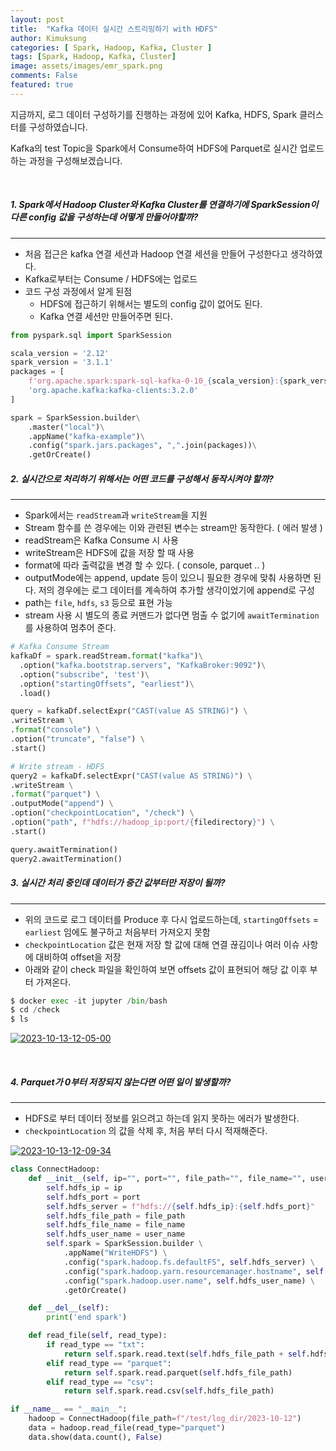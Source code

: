 ```yaml
---
layout: post
title:  "Kafka 데이터 실시간 스트리밍하기 with HDFS"
author: Kimuksung
categories: [ Spark, Hadoop, Kafka, Cluster ]
tags: [Spark, Hadoop, Kafka, Cluster]
image: assets/images/emr_spark.png
comments: False
featured: true
---
```


지금까지, 로그 데이터 구성하기를 진행하는 과정에 있어 Kafka, HDFS, Spark 클러스터를 구성하였습니다.

Kafka의 test Topic을 Spark에서 Consume하여 HDFS에 Parquet로 실시간 업로드하는 과정을 구성해보겠습니다.

<br>

##### 1. Spark에서 Hadoop Cluster와 Kafka Cluster를 연결하기에 SparkSession이 다른 config 값을 구성하는데 어떻게 만들어야할까?
---
- 처음 접근은 kafka 연결 세션과 Hadoop 연결 세션을 만들어 구성한다고 생각하였다.
- Kafka로부터는 Consume / HDFS에는 업로드
- 코드 구성 과정에서 알게 된점
    - HDFS에 접근하기 위해서는 별도의 config 값이 없어도 된다.
    - Kafka 연결 세션만 만들어주면 된다.

```python
from pyspark.sql import SparkSession

scala_version = '2.12'
spark_version = '3.1.1'
packages = [
    f'org.apache.spark:spark-sql-kafka-0-10_{scala_version}:{spark_version}',
    'org.apache.kafka:kafka-clients:3.2.0'
]

spark = SparkSession.builder\
    .master("local")\
    .appName("kafka-example")\
    .config("spark.jars.packages", ",".join(packages))\
    .getOrCreate()
```


##### 2. 실시간으로 처리하기 위해서는 어떤 코드를 구성해서 동작시켜야 할까?
---
- Spark에서는 `readStream`과 `writeStream`을 지원
- Stream 함수를 쓴 경우에는 이와 관련된 변수는 stream만 동작한다. ( 에러 발생 )
- readStream은 Kafka Consume 시 사용
- writeStream은 HDFS에 값을 저장 할 때 사용
- format에 따라 출력값을 변경 할 수 있다. ( console, parquet .. )
- outputMode에는 append, update 등이 있으니 필요한 경우에 맞춰 사용하면 된다. 저의 경우에는 로그 데이터를 계속하여 추가할 생각이었기에 append로 구성
- path는 `file`, `hdfs`, `s3` 등으로 표현 가능
- stream 사용 시 별도의 종료 커맨드가 없다면 멈출 수 없기에 `awaitTermination`를 사용하여 멈추어 준다.

```python
# Kafka Consume Stream
kafkaDf = spark.readStream.format("kafka")\
  .option("kafka.bootstrap.servers", "KafkaBroker:9092")\
  .option("subscribe", 'test')\
  .option("startingOffsets", "earliest")\
  .load()

query = kafkaDf.selectExpr("CAST(value AS STRING)") \
.writeStream \
.format("console") \
.option("truncate", "false") \
.start()

# Write stream - HDFS
query2 = kafkaDf.selectExpr("CAST(value AS STRING)") \
.writeStream \
.format("parquet") \
.outputMode("append") \
.option("checkpointLocation", "/check") \
.option("path", f"hdfs://hadoop_ip:port/{filedirectory}") \
.start()

query.awaitTermination()
query2.awaitTermination()
```


##### 3. 실시간 처리 중인데 데이터가 중간 값부터만 저장이 될까?
---
- 위의 코드로 로그 데이터를 Produce 후 다시 업로드하는데, `startingOffsets` = `earliest` 임에도 불구하고 처음부터 가져오지 못함
- `checkpointLocation` 값은 현재 저장 할 값에 대해 연결 끊김이나 여러 이슈 사항에 대비하여 offset을 저장
- 아래와 같이 check 파일을 확인하여 보면 offsets 값이 표현되어 해당 값 이후 부터 가져온다.

```python
$ docker exec -it jupyter /bin/bash
$ cd /check
$ ls
```

<a href="https://imgbb.com/"><img src="https://i.ibb.co/PDpdYKS/2023-10-13-12-05-00.png" alt="2023-10-13-12-05-00" border="0"></a>

<br>

##### 4. Parquet가 0부터 저장되지 않는다면 어떤 일이 발생할까?
---
- HDFS로 부터 데이터 정보를 읽으려고 하는데 읽지 못하는 에러가 발생한다.
- `checkpointLocation` 의 값을 삭제 후, 처음 부터 다시 적재해준다.

<a href="https://ibb.co/GJw8w8P"><img src="https://i.ibb.co/X4BKBKJ/2023-10-13-12-09-34.png" alt="2023-10-13-12-09-34" border="0"></a>

```python
class ConnectHadoop:
    def __init__(self, ip="", port="", file_path="", file_name="", user_name="kim"):
        self.hdfs_ip = ip
        self.hdfs_port = port
        self.hdfs_server = f"hdfs://{self.hdfs_ip}:{self.hdfs_port}"
        self.hdfs_file_path = file_path
        self.hdfs_file_name = file_name
        self.hdfs_user_name = user_name
        self.spark = SparkSession.builder \
            .appName("WriteHDFS") \
            .config("spark.hadoop.fs.defaultFS", self.hdfs_server) \
            .config("spark.hadoop.yarn.resourcemanager.hostname", self.hdfs_ip) \
            .config("spark.hadoop.user.name", self.hdfs_user_name) \
            .getOrCreate()

    def __del__(self):
        print('end spark')

    def read_file(self, read_type):
        if read_type == "txt":
            return self.spark.read.text(self.hdfs_file_path + self.hdfs_file_name)
        elif read_type == "parquet":
            return self.spark.read.parquet(self.hdfs_file_path)
        elif read_type == "csv":
            return self.spark.read.csv(self.hdfs_file_path)

if __name__ == "__main__":
    hadoop = ConnectHadoop(file_path=f"/test/log_dir/2023-10-12")
    data = hadoop.read_file(read_type="parquet")
    data.show(data.count(), False)
```
